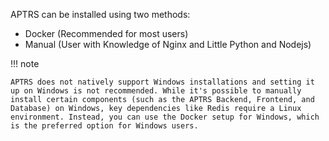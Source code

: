 APTRS can be installed using two methods:

- Docker (Recommended for most users)
- Manual (User with Knowledge of Nginx and Little Python and Nodejs)


!!! note

    APTRS does not natively support Windows installations and setting it up on Windows is not recommended. While it's possible to manually install certain components (such as the APTRS Backend, Frontend, and Database) on Windows, key dependencies like Redis require a Linux environment. Instead, you can use the Docker setup for Windows, which is the preferred option for Windows users.